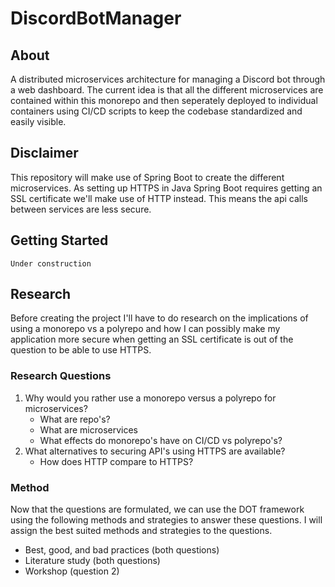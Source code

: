 # DiscordBotManager
## About

A distributed microservices architecture for managing a Discord bot through a web dashboard. The current idea is that all the different microservices are contained within this monorepo and then seperately deployed to individual containers using CI/CD scripts to keep the codebase standardized and easily visible.

## Disclaimer

This repository will make use of Spring Boot to create the different microservices. As setting up HTTPS in Java Spring Boot requires getting an SSL certificate we'll make use of HTTP instead. This means the api calls between services are less secure.

## Getting Started

```console
Under construction
```

## Research

Before creating the project I'll have to do research on the implications of using a monorepo vs a polyrepo and how I can possibly make my application more secure when getting an SSL certificate is out of the question to be able to use HTTPS.

### Research Questions
1. Why would you rather use a monorepo versus a polyrepo for microservices?
    * What are repo's?
    * What are microservices
    * What effects do monorepo's have on CI/CD vs polyrepo's?
2. What alternatives to securing API's using HTTPS are available?
    * How does HTTP compare to HTTPS?

### Method
Now that the questions are formulated, we can use the DOT framework using the following methods and strategies to answer
these questions. I will assign the best suited methods and strategies to the questions.
- Best, good, and bad practices (both questions)
- Literature study (both questions)
- Workshop (question 2)
